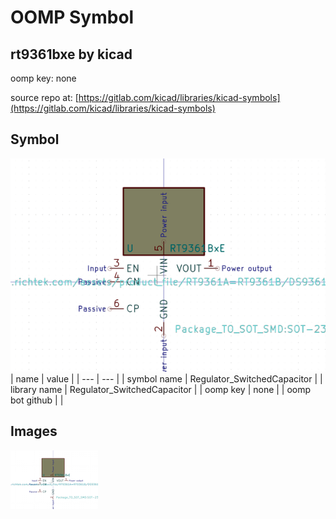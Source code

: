 # OOMP Symbol  
## rt9361bxe  by kicad  
  
oomp key: none  
  
source repo at: [https://gitlab.com/kicad/libraries/kicad-symbols](https://gitlab.com/kicad/libraries/kicad-symbols)  
## Symbol  
  
[![working.png](working_600.png)](working.png)  
| name | value | 
| --- | --- | 
| symbol name | Regulator_SwitchedCapacitor | 
| library name | Regulator_SwitchedCapacitor | 
| oomp key | none | 
| oomp bot github |  | 
## Images  
  
[![working.png](working_140.png)](working.png)  
